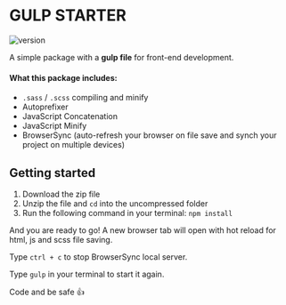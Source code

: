 # GULP STARTER
![version](https://img.shields.io/badge/Version-1.1.0-green.svg)

A simple package with a **gulp file** for front-end development.

#### What this package includes:
- `.sass` / `.scss` compiling and minify
- Autoprefixer
- JavaScript Concatenation
- JavaScript Minify
- BrowserSync (auto-refresh your browser on file save and synch your project on multiple devices)


## Getting started

1. Download the zip file
2. Unzip the file and `cd` into the uncompressed folder
3. Run the following command in your terminal: `npm install`

And you are ready to go! A new browser tab will open with hot reload for html, js and scss file saving. 

Type `ctrl + c` to stop BrowserSync local server.

Type `gulp` in your terminal to start it again.


Code and be safe :+1:
